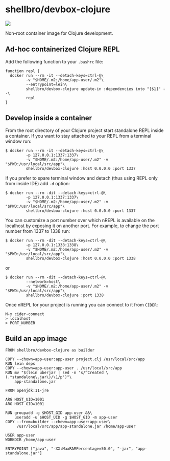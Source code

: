 # shellbro/devbox-clojure

[![](https://img.shields.io/docker/cloud/build/shellbro/devbox-clojure)](https://hub.docker.com/r/shellbro/devbox-clojure/)

Non-root container image for Clojure development.

## Ad-hoc containerized Clojure REPL

Add the following function to your `.bashrc` file:

```
function repl {
  docker run --rm -it --detach-keys=ctrl-@\
         -v "$HOME/.m2:/home/app-user/.m2"\
         --entrypoint=lein\
         shellbro/devbox-clojure update-in :dependencies into "[$1]" --\
         repl
}
```

## Develop inside a container

From the root directory of your Clojure project start standalone REPL inside
a container. If you want to stay attached to your REPL from a terminal window
run:

```
$ docker run --rm -it --detach-keys=ctrl-@\
         -p 127.0.0.1:1337:1337\
         -v "$HOME/.m2:/home/app-user/.m2" -v "$PWD:/usr/local/src/app"\
         shellbro/devbox-clojure :host 0.0.0.0 :port 1337
```

If you prefer to spare terminal window and detach (thus using REPL only
from inside IDE) add `-d` option:

```
$ docker run --rm -dit --detach-keys=ctrl-@\
         -p 127.0.0.1:1337:1337\
         -v "$HOME/.m2:/home/app-user/.m2" -v "$PWD:/usr/local/src/app"\
         shellbro/devbox-clojure :host 0.0.0.0 :port 1337
```

You can customize a port number over which nREPL is available on the localhost
by exposing it on another port. For example, to change the port number from 1337
to 1338 run:

```
$ docker run --rm -dit --detach-keys=ctrl-@\
         -p 127.0.0.1:1338:1338\
         -v "$HOME/.m2:/home/app-user/.m2" -v "$PWD:/usr/local/src/app"\
         shellbro/devbox-clojure :host 0.0.0.0 :port 1338
```

or

```
$ docker run --rm -dit --detach-keys=ctrl-@\
         --network=host\
         -v "$HOME/.m2:/home/app-user/.m2" -v "$PWD:/usr/local/src/app"\
         shellbro/devbox-clojure :port 1338
```

Once nREPL for your project is running you can connect to it from `CIDER`:

```
M-x cider-connect
> localhost
> PORT_NUMBER
```

## Build an app image

```
FROM shellbro/devbox-clojure as builder

COPY --chown=app-user:app-user project.clj /usr/local/src/app
RUN lein deps
COPY --chown=app-user:app-user . /usr/local/src/app
RUN mv "$(lein uberjar | sed -n 's/^Created \(.*standalone\.jar\)/\1/p')"\
    app-standalone.jar

FROM openjdk:11-jre

ARG HOST_UID=1001
ARG HOST_GID=1001

RUN groupadd -g $HOST_GID app-user &&\
    useradd -u $HOST_UID -g $HOST_GID -m app-user
COPY --from=builder --chown=app-user:app-user\
     /usr/local/src/app/app-standalone.jar /home/app-user

USER app-user
WORKDIR /home/app-user

ENTRYPOINT ["java", "-XX:MaxRAMPercentage=50.0", "-jar", "app-standalone.jar"]
```
